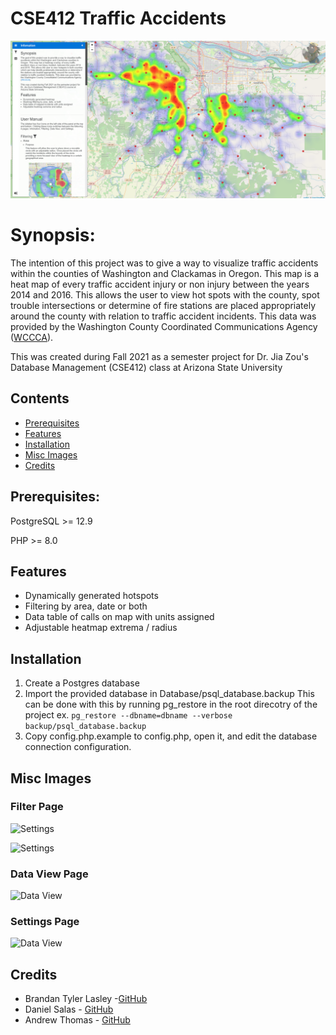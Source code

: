 # CSE412 Traffic Accidents

![Overview](https://github.com/TylerTheFox/CSE412-Traffic-Accident-Project/raw/develop/images/ex/github/overview.png)


# Synopsis:

The intention of this project was to give a way to visualize traffic accidents within the counties of Washington and Clackamas in Oregon. This map is a heat map of every traffic accident injury or non injury between the years 2014 and 2016. This allows the user to view hot spots with the county, spot trouble intersections or determine of fire stations are placed appropriately around the county with relation to traffic accident incidents. This data was provided by the Washington County Coordinated Communications Agency ([WCCCA](https://wccca.com/)).

This was created during Fall 2021 as a semester project for Dr. Jia Zou's Database Management (CSE412) class at Arizona State University

## Contents

- [Prerequisites](#Prerequisites)
- [Features](#Features)
- [Installation](#Installation)
- [Misc Images](#Misc-Images)
- [Credits](#Credits)

## Prerequisites:

PostgreSQL >= 12.9

PHP >= 8.0

## Features 

* Dynamically generated hotspots
* Filtering by area, date or both
* Data table of calls on map with units assigned
* Adjustable heatmap extrema / radius

## Installation 
1. Create a Postgres database 
2. Import the provided database in Database/psql_database.backup
This can be done with this by running pg_restore in the root direcotry of the project ex. `pg_restore --dbname=dbname --verbose backup/psql_database.backup`
3.  Copy config.php.example to config.php, open it, and edit the database connection configuration. 

## Misc Images

### Filter Page
![Settings](https://github.com/TylerTheFox/CSE412-Traffic-Accident-Project/raw/develop/images/ex/github/filter.png)

![Settings](https://github.com/TylerTheFox/CSE412-Traffic-Accident-Project/raw/develop/images/ex/CircleEx1.png)

### Data View Page
![Data View](https://github.com/TylerTheFox/CSE412-Traffic-Accident-Project/raw/develop/images/ex/github/DataView.png)

### Settings Page 
![Data View](https://github.com/TylerTheFox/CSE412-Traffic-Accident-Project/raw/develop/images/ex/github/Settings.png)

## Credits
* Brandan Tyler Lasley -[GitHub](https://github.com/TylerTheFox/)
* Daniel Salas -  [GitHub](https://github.com/Daniel-Salas481)
* Andrew Thomas - [GitHub](https://github.com/andrewgucci)